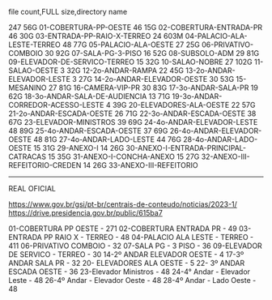 file count,FULL size,directory name

247 56G  01-COBERTURA-PP-OESTE
46  15G  02-COBERTURA-ENTRADA-PR
46  30G  03-ENTRADA-PP-RAIO-X-TERREO
24  603M 04-PALACIO-ALA-LESTE-TERREO
48  77G  05-PALACIO-ALA-OESTE
27  25G  06-PRIVATIVO-COMBOIO
30  92G  07-SALA-PG-3-PISO
16  52G  08-SUBSOLO-ADM
29  81G  09-ELEVADOR-DE-SERVICO-TERREO
15  32G  10-SALAO-NOBRE
27  102G 11-SALAO-OESTE
3   32G  12-2o-ANDAR-RAMPA
22  45G  13-2o-ANDAR-ELEVADOR-LESTE
3   27G  14-2o-ANDAR-ELEVADOR-OESTE
30  53G  15-MESANINO
27  81G  16-CAMERA-VIP-PR
30  83G  17-3o-ANDAR-SALA-PR
19  62G  18-3o-ANDAR-SALA-DE-AUDIENCIA
13  71G  19-3o-ANDAR-CORREDOR-ACESSO-LESTE
4   39G  20-ELEVADORES-ALA-OESTE
22  57G  21-2o-ANDAR-ESCADA-OESTE
26  71G  22-3o-ANDAR-ESCADA-OESTE
38  67G  23-ELEVADOR-MINISTROS
39  69G  24-4o-ANDAR-ELEVADOR-LESTE
48  89G  25-4o-ANDAR-ESCADA-OESTE
37  69G  26-4o-ANDAR-ELEVADOR-OESTE
48  81G  27-4o-ANDAR-LADO-LESTE
44  76G  28-4o-ANDAR-LADO-OESTE
15  31G  29-ANEXO-I
14  26G  30-ANEXO-I-ENTRADA-PRINCIPAL-CATRACAS
15  35G  31-ANEXO-I-CONCHA-ANEXO
15  27G  32-ANEXO-III-REFEITORIO-CREDEN
14  26G  33-ANEXO-III-REFEITORIO


---
REAL OFICIAL

https://www.gov.br/gsi/pt-br/centrais-de-conteudo/noticias/2023-1/
https://drive.presidencia.gov.br/public/615ba7

01-COBERTURA PP OESTE - 271
02-COBERTURA ENTRADA PR - 49
03-ENTRADA PP RAIO X - TERREO - 48
04-PALACIO ALA LESTE - TERREO - 411
06-PRIVATIVO COMBOIO - 32
07-SALA PG - 3 PISO - 36
09-ELEVADOR DE SERVICO - TERREO - 30
14-2º ANDAR ELEVADOR OESTE - 4
17-3º ANDAR SALA PR - 32
20- ELEVADORES ALA OESTE - 5
22- 3º ANDAR ESCADA OESTE - 36
23-Elevador Ministros - 48
24-4° Andar - Elevador Leste - 48
26-4º Andar - Elevador Oeste - 48
28-4º Andar - Lado Oeste - 48

